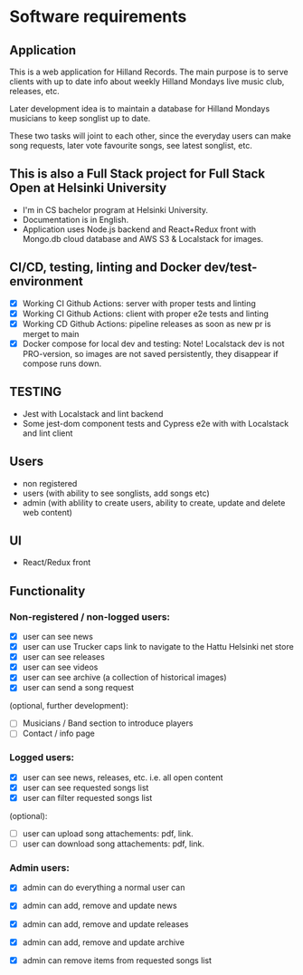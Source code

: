 # Software requirements

## Application

This is a web application for Hilland Records. The main purpose is to serve clients with up to date info about weekly Hilland Mondays live music club, 
releases, etc. 

Later development idea is to maintain a database for Hilland Mondays musicians to keep songlist up to date.

These two tasks will joint to each other, since the everyday users can make song requests, later vote favourite songs, see latest songlist, etc.


## This is also a Full Stack project for Full Stack Open at Helsinki University 

- I'm in CS bachelor program at Helsinki University.
- Documentation is in English.
- Application uses Node.js backend and React+Redux front with Mongo.db cloud database and AWS S3 & Localstack for images.

## CI/CD, testing, linting and Docker dev/test-environment
- [x] Working CI Github Actions: server with proper tests and linting
- [x] Working CI Github Actions: client with proper e2e tests and linting 
- [x] Working CD Github Actions: pipeline releases as soon as new pr is merget to main
- [x] Docker compose for local dev and testing: Note! Localstack dev is not PRO-version, so images are not saved persistently, they disappear if compose runs down.

## TESTING
- Jest with Localstack and lint backend
- Some jest-dom component tests and Cypress e2e with with Localstack and lint client

## Users

- non registered
- users (with ability to see songlists, add songs etc)
- admin (with ablility to create users, ability to create, update and delete web content)


## UI

- React/Redux front

## Functionality
### Non-registered / non-logged users:

- [x] user can see news
- [x] user can use Trucker caps link to navigate to the Hattu Helsinki net store 
- [x] user can see releases
- [x] user can see videos
- [x] user can see archive (a collection of historical images)
- [x] user can send a song request

(optional, further development):
- [ ] Musicians / Band section to introduce players
- [ ] Contact / info page

### Logged users:

- [x] user can see news, releases, etc. i.e. all open content
- [x] user can see requested songs list
- [x] user can filter requested songs list

(optional):

- [ ] user can upload song attachements: pdf, link. 
- [ ] user can download song attachements: pdf, link.

### Admin users:

- [x] admin can do everything a normal user can
- [x] admin can add, remove and update news
- [x] admin can add, remove and update releases
- [x] admin can add, remove and update archive
- [x] admin can remove items from requested songs list 

